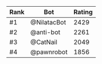 Rank|Bot|Rating
---|---|---
#1|@NilatacBot|2429
#2|@anti-bot|2261
#3|@CatNail|2049
#4|@pawnrobot|1856
